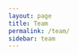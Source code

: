```yaml
---
layout: page
title: Team
permalink: /team/
sidebar: team
---
```

<!-- {% include section-navigation-tiles.html type="team" search=true %}
-->
